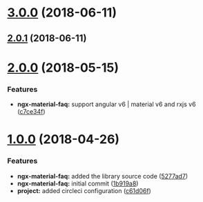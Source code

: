 <a name="3.0.0"></a>
# [3.0.0](https://github.com/angular-material-extensions/faq/compare/v2.0.1...v3.0.0) (2018-06-11)



<a name="2.0.1"></a>
## [2.0.1](https://github.com/angular-material-extensions/faq/compare/v2.0.0...v2.0.1) (2018-06-11)



<a name="2.0.0"></a>
# [2.0.0](https://github.com/angular-material-extensions/faq/compare/v1.0.0...v2.0.0) (2018-05-15)


### Features

* **ngx-material-faq:** support angular v6 | material v6 and rxjs v6 ([c7ce34f](https://github.com/angular-material-extensions/faq/commit/c7ce34f))



<a name="1.0.0"></a>
# [1.0.0](https://github.com/angular-material-extensions/faq/compare/1b919a8...v1.0.0) (2018-04-26)


### Features

* **ngx-material-faq:** added the library source code ([5277ad7](https://github.com/angular-material-extensions/faq/commit/5277ad7))
* **ngx-material-faq:** initial commit ([1b919a8](https://github.com/angular-material-extensions/faq/commit/1b919a8))
* **project:** added circleci configuration ([c61d06f](https://github.com/angular-material-extensions/faq/commit/c61d06f))



